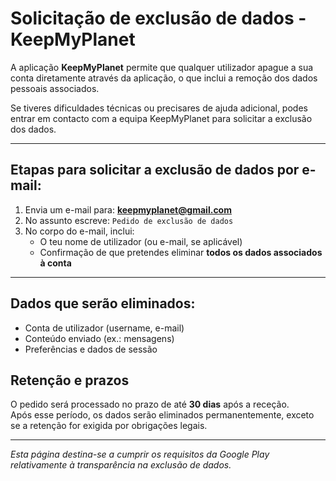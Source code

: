 # Solicitação de exclusão de dados - KeepMyPlanet

A aplicação **KeepMyPlanet** permite que qualquer utilizador apague a sua conta diretamente através da aplicação, o que inclui a remoção dos dados pessoais associados.

Se tiveres dificuldades técnicas ou precisares de ajuda adicional, podes entrar em contacto com a equipa KeepMyPlanet para solicitar a exclusão dos dados.

---

## Etapas para solicitar a exclusão de dados por e-mail:

1. Envia um e-mail para: **keepmyplanet@gmail.com**
2. No assunto escreve: `Pedido de exclusão de dados`
3. No corpo do e-mail, inclui:
   - O teu nome de utilizador (ou e-mail, se aplicável)
   - Confirmação de que pretendes eliminar **todos os dados associados à conta**

---

## Dados que serão eliminados:

- Conta de utilizador (username, e-mail)
- Conteúdo enviado (ex.: mensagens)
- Preferências e dados de sessão

## Retenção e prazos

O pedido será processado no prazo de até **30 dias** após a receção.  
Após esse período, os dados serão eliminados permanentemente, exceto se a retenção for exigida por obrigações legais.

---

*Esta página destina-se a cumprir os requisitos da Google Play relativamente à transparência na exclusão de dados.*
